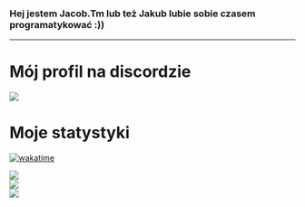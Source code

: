 ### Hej jestem Jacob.Tm lub też Jakub lubie sobie czasem programatykować :))

** **

# Mój profil na discordzie


<div>
  <a href="https://discord.com/users/302872992097107991"><img src="https://profiles.fratik.pl/302872992097107991"></a>
</div>

# Moje statystyki
[![wakatime](https://wakatime.com/badge/user/955373ce-2e28-43e5-8e9c-f5e95e8eb80e.svg)](https://wakatime.com/@955373ce-2e28-43e5-8e9c-f5e95e8eb80e)
<div>
  <a href="https://github.com/Jacob1Tm"><img src="https://github-readme-stats.vercel.app/api?username=Jacob1Tm&show_icons=true&theme=dark"></a><br>
  <a href="https://github.com/Jacob1Tm"><img src="https://github-readme-stats.vercel.app/api/top-langs/?username=Jacob1Tm&theme=dark"></a><br>
 <a href="https://github.com/Jacob1Tm"><img src="https://github-readme-stats.vercel.app/api/wakatime?username=Jacob_Tm&theme=dark"></a><br>
</div>


